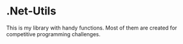 # .Net-Utils

This is my library with handy functions.
Most of them are created for competitive programming challenges.
